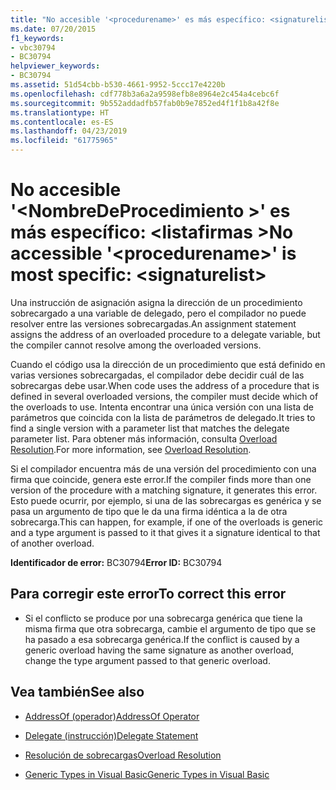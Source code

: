 ```yaml
---
title: "No accesible '<procedurename>' es más específico: <signaturelist>"
ms.date: 07/20/2015
f1_keywords:
- vbc30794
- BC30794
helpviewer_keywords:
- BC30794
ms.assetid: 51d54cbb-b530-4661-9952-5ccc17e4220b
ms.openlocfilehash: cdf778b3a6a2a9598efb8e8964e2c454a4cebc6f
ms.sourcegitcommit: 9b552addadfb57fab0b9e7852ed4f1f1b8a42f8e
ms.translationtype: HT
ms.contentlocale: es-ES
ms.lasthandoff: 04/23/2019
ms.locfileid: "61775965"
---
```

# <a name="no-accessible-procedurename-is-most-specific-signaturelist"></a><span data-ttu-id="fa694-102">No accesible '\<NombreDeProcedimiento >' es más específico: \<listafirmas ></span><span class="sxs-lookup"><span data-stu-id="fa694-102">No accessible '\<procedurename>' is most specific: \<signaturelist></span></span>
<span data-ttu-id="fa694-103">Una instrucción de asignación asigna la dirección de un procedimiento sobrecargado a una variable de delegado, pero el compilador no puede resolver entre las versiones sobrecargadas.</span><span class="sxs-lookup"><span data-stu-id="fa694-103">An assignment statement assigns the address of an overloaded procedure to a delegate variable, but the compiler cannot resolve among the overloaded versions.</span></span>  
  
 <span data-ttu-id="fa694-104">Cuando el código usa la dirección de un procedimiento que está definido en varias versiones sobrecargadas, el compilador debe decidir cuál de las sobrecargas debe usar.</span><span class="sxs-lookup"><span data-stu-id="fa694-104">When code uses the address of a procedure that is defined in several overloaded versions, the compiler must decide which of the overloads to use.</span></span> <span data-ttu-id="fa694-105">Intenta encontrar una única versión con una lista de parámetros que coincida con la lista de parámetros de delegado.</span><span class="sxs-lookup"><span data-stu-id="fa694-105">It tries to find a single version with a parameter list that matches the delegate parameter list.</span></span> <span data-ttu-id="fa694-106">Para obtener más información, consulta [Overload Resolution](../../visual-basic/programming-guide/language-features/procedures/overload-resolution.md).</span><span class="sxs-lookup"><span data-stu-id="fa694-106">For more information, see [Overload Resolution](../../visual-basic/programming-guide/language-features/procedures/overload-resolution.md).</span></span>  
  
 <span data-ttu-id="fa694-107">Si el compilador encuentra más de una versión del procedimiento con una firma que coincide, genera este error.</span><span class="sxs-lookup"><span data-stu-id="fa694-107">If the compiler finds more than one version of the procedure with a matching signature, it generates this error.</span></span> <span data-ttu-id="fa694-108">Esto puede ocurrir, por ejemplo, si una de las sobrecargas es genérica y se pasa un argumento de tipo que le da una firma idéntica a la de otra sobrecarga.</span><span class="sxs-lookup"><span data-stu-id="fa694-108">This can happen, for example, if one of the overloads is generic and a type argument is passed to it that gives it a signature identical to that of another overload.</span></span>  
  
 <span data-ttu-id="fa694-109">**Identificador de error:** BC30794</span><span class="sxs-lookup"><span data-stu-id="fa694-109">**Error ID:** BC30794</span></span>  
  
## <a name="to-correct-this-error"></a><span data-ttu-id="fa694-110">Para corregir este error</span><span class="sxs-lookup"><span data-stu-id="fa694-110">To correct this error</span></span>  
  
- <span data-ttu-id="fa694-111">Si el conflicto se produce por una sobrecarga genérica que tiene la misma firma que otra sobrecarga, cambie el argumento de tipo que se ha pasado a esa sobrecarga genérica.</span><span class="sxs-lookup"><span data-stu-id="fa694-111">If the conflict is caused by a generic overload having the same signature as another overload, change the type argument passed to that generic overload.</span></span>  
  
## <a name="see-also"></a><span data-ttu-id="fa694-112">Vea también</span><span class="sxs-lookup"><span data-stu-id="fa694-112">See also</span></span>

- [<span data-ttu-id="fa694-113">AddressOf (operador)</span><span class="sxs-lookup"><span data-stu-id="fa694-113">AddressOf Operator</span></span>](../../visual-basic/language-reference/operators/addressof-operator.md)
- [<span data-ttu-id="fa694-114">Delegate (instrucción)</span><span class="sxs-lookup"><span data-stu-id="fa694-114">Delegate Statement</span></span>](../../visual-basic/language-reference/statements/delegate-statement.md)

- [<span data-ttu-id="fa694-115">Resolución de sobrecargas</span><span class="sxs-lookup"><span data-stu-id="fa694-115">Overload Resolution</span></span>](../../visual-basic/programming-guide/language-features/procedures/overload-resolution.md)
- [<span data-ttu-id="fa694-116">Generic Types in Visual Basic</span><span class="sxs-lookup"><span data-stu-id="fa694-116">Generic Types in Visual Basic</span></span>](../../visual-basic/programming-guide/language-features/data-types/generic-types.md)
